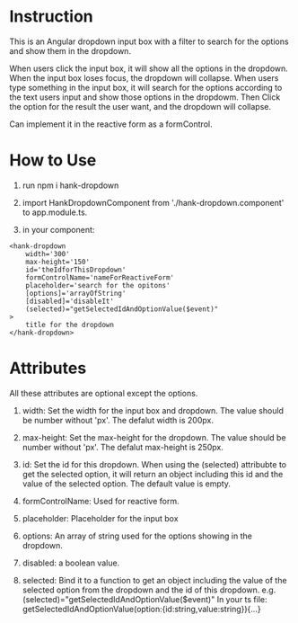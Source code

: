 # Instruction

This is an Angular dropdown input box with a filter to search for the options and show them in the dropdown.

When users click the input box, it will show all the options in the dropdown. When the input box loses focus, the dropdown will collapse. When users type something in the input box, it will search for the options according to the text users input and show those options in the dropdowm. Then Click the option for the result the user want, and the dropdown will collapse.

Can implement it in the reactive form as a formControl.

# How to Use

1. run npm i hank-dropdown

2. import HankDropdownComponent from './hank-dropdown.component' to app.module.ts.

3. in your component:
```
<hank-dropdown 
    width='300'
    max-height='150'
    id='theIdforThisDropdown'
    formControlName='nameForReactiveForm' 
    placeholder='search for the opitons' 
    [options]='arrayOfString'
    [disabled]='disableIt'
    (selected)="getSelectedIdAndOptionValue($event)"
>
    title for the dropdown
</hank-dropdown>
```

# Attributes

All these attributes are optional except the options.

1. width: Set the width for the input box and dropdown. The value should be number without 'px'. The defalut width is 200px.

2. max-height: Set the max-height for the dropdown. The value should be number without 'px'. The defalut max-height is 250px.

3. id: Set the id for this dropdown. When using the (selected) attribubte to get the selected option, it will return an object including this id and the value of the selected option. The default value is empty.

4. formControlName: Used for reactive form.

5. placeholder: Placeholder for the input box

6. options: An array of string used for the options showing in the dropdown.

7. disabled: a boolean value.

8. selected: Bind it to a function to get an object including the value of the selected option from the dropdown and the id of this dropdown. 
e.g. (selected)="getSelectedIdAndOptionValue($event)" 
In your ts file: getSelectedIdAndOptionValue(option:{id:string,value:string}){...}